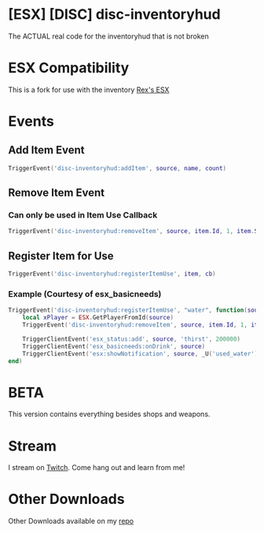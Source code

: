 # [ESX] [DISC] disc-inventoryhud
The ACTUAL real code for the inventoryhud that is not broken

# ESX Compatibility

This is a fork for use with the inventory [Rex's ESX](https://github.com/rex2630/es_extended)

# Events

## Add Item Event

```lua
TriggerEvent('disc-inventoryhud:addItem', source, name, count)
```

## Remove Item Event
### Can only be used in Item Use Callback
```lua
TriggerEvent('disc-inventoryhud:removeItem', source, item.Id, 1, item.Slot, item.Inventory)
```

## Register Item for Use

```lua
TriggerEvent('disc-inventoryhud:registerItemUse', item, cb)
```

### Example (Courtesy of esx_basicneeds)

```lua
TriggerEvent('disc-inventoryhud:registerItemUse', "water", function(source, item)
	local xPlayer = ESX.GetPlayerFromId(source)
	TriggerEvent('disc-inventoryhud:removeItem', source, item.Id, 1, item.Slot, item.Inventory)

	TriggerClientEvent('esx_status:add', source, 'thirst', 200000)
	TriggerClientEvent('esx_basicneeds:onDrink', source)
	TriggerClientEvent('esx:showNotification', source, _U('used_water'))
end)
```

# BETA

This version contains everything besides shops and weapons. 

# Stream

I stream on [Twitch](https://www.twitch.tv/DiscworldZA). Come hang out and learn from me!

# Other Downloads

Other Downloads available on my [repo](https://github.com/DiscworldZA/gta-resources)
